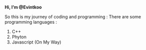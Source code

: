 **Hi, I’m @Evintkoo**


So this is my journey of coding and programming :
There are some programming languages  : 
1. C++ 
2. Phyton 
3. Javascript (On My Way)
